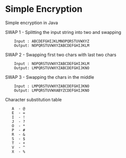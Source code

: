 Simple Encryption
========

Simple encryption in Java

SWAP 1 - Splitting the input string into two and swapping

        Input : ABCDEFGHIJKLMNOPQRSTUVWXYZ
        Output: NOPQRSTUVWXYZABCDEFGHIJKLM

SWAP 2 - Swapping first two chars with last two chars

        Input : NOPQRSTUVWXYZABCDEFGHIJKLM
        Output: LMPQRSTUVWXYZABCDEFGHIJKNO

SWAP 3 - Swapping the chars in the middle

        Input : LMPQRSTUVWXYZABCDEFGHIJKNO
        Output: LMPQRSTUVWXABYZCDEFGHIJKNO

Character substitution table
 
       A  - @
       E  - =
       I  - !
       J  - ?
       O  - *
       P  - #
       R  - &
       S  - $
       T  - +
       V  - ^
       X  - %

